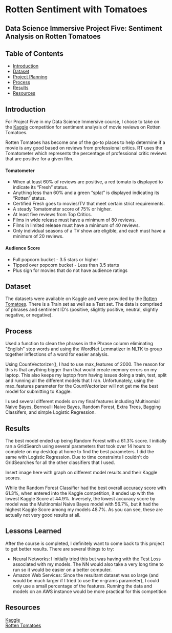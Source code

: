 # Rotten Sentiment with Tomatoes
## Data Science Immersive Project Five: Sentiment Analysis on Rotten Tomatoes

## Table of Contents

- [Introduction](introduction)
- [Dataset](dataset)
- [Project Planning](project-planning)
- [Process](process)
- [Results](results)
- [Resources](resources)

## Introduction
For Project Five in my Data Science Immersive course, I chose to take on the [Kaggle](https://www.kaggle.com/c/sentiment-analysis-on-movie-reviews) competition for sentiment analysis of movie reviews on Rotten Tomatoes.

Rotten Tomatoes has become one of the go-to places to help determine if a movie is any good based on reviews from professional critics.  RT uses the Tomatometer which represents the percentage of professional critic reviews that are positive for a given film.

#### Tomatometer
- When at least 60% of reviews are positive, a red tomato is displayed to indicate its “Fresh” status.
- Anything less than 60% and a green “splat” is displayed indicating its “Rotten” status.
- Certified Fresh goes to movies/TV that meet certain strict requirements.
- A steady Tomatometer score of 75% or higher.
- At least five reviews from Top Critics.
- Films in wide release must have a minimum of 80 reviews.
- Films in limited release must have a minimum of 40 reviews.
- Only individual seasons of a TV show are eligible, and each must have a minimum of 20 reviews.  

#### Audience Score
- Full popcorn bucket - 3.5 stars or higher
- Tipped over popcorn bucket - Less than 3.5 starts
- Plus sign for movies that do not have audience ratings

## Dataset

The datasets were available on Kaggle and were provided by the [Rotten Tomatoes](https://www.rottentomatoes.com).  There is a Train set as well as a Test set.  The data is comprised of phrases and sentiment ID's (positive, slightly positive, neutral, slightly negative, or negative).

## Process

Used a function to clean the phrases in the Phrase column eliminating "English" stop words and using the WordNet Lemmatizer in NLTK to group together inflections of a word for easier analysis.  

Using CountVectorizer(), I had to use max_features of 2000.  The reason for this is that anything bigger than that would create memory errors on my laptop.  This also keeps my laptop from having issues doing a train, test, split and running all the different models that I ran.  Unfortunately, using the max_features parameter for the CountVectorizer will not get me the best model for submitting to Kaggle.

I used several different models on my final features including Multinomial Naive Bayes, Bernoulli Naive Bayes, Random Forest, Extra Trees, Bagging Classifers, and simple Logistic Regression.

## Results

The best model ended up being Random Forest with a 61.3% score.  I initially ran a GridSearch using several parameters that took over 14 hours to complete on my desktop at home to find the best parameters.  I did the same with Logistic Regression.  Due to time constraints I couldn't do GridSearches for all the other classifiers that I used.

Insert image here with graph on different model results and their Kaggle scores.

While the Random Forest Classifier had the best overall accuracy score with 61.3%, when entered into the Kaggle competition, it ended up with the lowest Kaggle Score at 44.9%.  Inversely, the lowest accuracy score by model was the Multinomial Naive Bayes model with 56.7%, but it had the highest Kaggle Score among my models 48.7%.  As you can see, these are actually not very good results at all.

## Lessons Learned

After the course is completed, I definitely want to come back to this project to get better results.  There are several things to try:
- Neural Networks:  I initially tried this but was having with the Test Loss associated with my models.  The NN would also take a very long time to run so it would be easier on a better computer.
- Amazon Web Services: Since the resultant dataset was so large (and would be much larger if I tried to use the n-grams parameter), I could only use a small percentage of the features.  Running the data and models on an AWS instance would be more practical for this competition

## Resources

[Kaggle](http://www.kaggle.com)  
[Rotten Tomatoes](https://www.rottentomatoes.com)